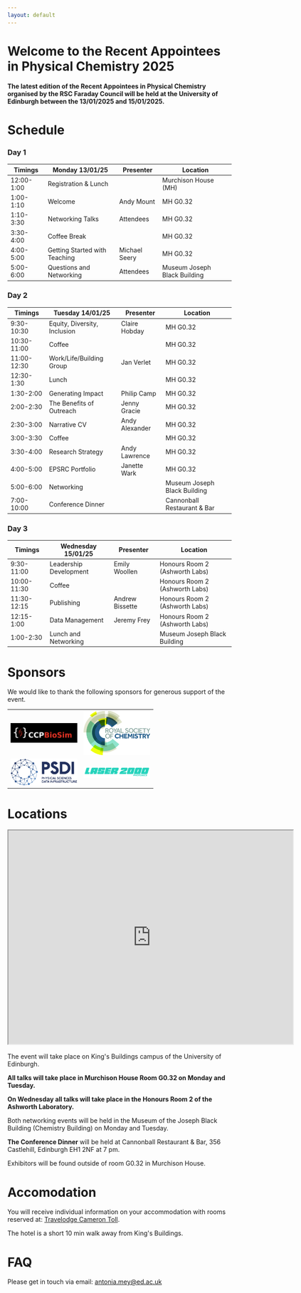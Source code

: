 ```yaml
---
layout: default
---
```


# Welcome to the Recent Appointees in Physical Chemistry 2025

**The latest edition of the Recent Appointees in Physical Chemistry organised by the RSC Faraday Council will be held at the University of Edinburgh between the 13/01/2025 and 15/01/2025.**

# Schedule

### Day 1

| Timings     | Monday 13/01/25               | Presenter           | Location |
|-------------|-------------------------------|---------------------|----------|
| 12:00-1:00  | Registration & Lunch          |                     |Murchison House (MH) |
| 1:00-1:10   | Welcome                       | Andy Mount          |MH G0.32 |
| 1:10-3:30   | Networking Talks              | Attendees           |MH G0.32 |
| 3:30-4:00   | Coffee Break                  |                     |MH G0.32 |
| 4:00-5:00   | Getting Started with Teaching | Michael Seery       |MH G0.32 |
| 5:00-6:00   | Questions and Networking      | Attendees           |Museum Joseph Black Building |

### Day 2

| Timings     | Tuesday 14/01/25              | Presenter           | Location |
|-------------|-------------------------------|---------------------|---------|
| 9:30-10:30  | Equity, Diversity, Inclusion  | Claire Hobday       |MH G0.32 |
| 10:30-11:00 | Coffee                        |                     |MH G0.32 |
| 11:00-12:30 | Work/Life/Building Group      | Jan Verlet          |MH G0.32 |
| 12:30-1:30  | Lunch                         |                     |MH G0.32 |
| 1:30-2:00   | Generating Impact             | Philip Camp         |MH G0.32 |
| 2:00-2:30   | The Benefits of Outreach      | Jenny Gracie        |MH G0.32 |
| 2:30-3:00   | Narrative CV                  | Andy Alexander      |MH G0.32 |
| 3:00-3:30   | Coffee                        |                     |MH G0.32 |
| 3:30-4:00   | Research Strategy             | Andy Lawrence       |MH G0.32 |
| 4:00-5:00   | EPSRC Portfolio               | Janette Wark        |MH G0.32 |
| 5:00-6:00   | Networking                    |                     |Museum Joseph Black Building |
| 7:00-10:00  | Conference Dinner             |                     |Cannonball Restaurant & Bar |

### Day 3

| Timings     | Wednesday 15/01/25            | Presenter           | Location  |
|-------------|-------------------------------|---------------------|-----------|
| 9:30-11:00  | Leadership Development         | Emily Woollen       | Honours Room 2 (Ashworth Labs) |
| 10:00-11:30 | Coffee                        |                     | Honours Room 2 (Ashworth Labs) |
| 11:30-12:15 | Publishing                    | Andrew Bissette     | Honours Room 2 (Ashworth Labs) |
| 12:15-1:00  | Data Management               | Jeremy Frey         | Honours Room 2 (Ashworth Labs) |
| 1:00-2:30   | Lunch and Networking          |                     |Museum Joseph Black Building    |

# Sponsors

We would like to thank the following sponsors for generous support of the event.



<table>
  <tr>
    <td><img src="images/CCPBioSim.jpg" alt="CCPBioSim" style="width:150px;"></td>
    <td><img src="images/RSC-logo.jpg" alt="RSC Logo" style="width:150px;"></td>
  </tr>
  <tr>
    <td><img src="images/PSDI.jpg" alt="PSDI Logo" style="width:150px;"></td>
    <td><img src="images/laser-2000-photonics-logo-454x80.png" alt="Laser 2000 Photonics Logo" style="width:150px;"></td>
  </tr>
</table>



# Locations
<iframe src="https://www.google.com/maps/d/u/0/embed?mid=1vnSG7xqroUbpY6NA1B-QGZF45vEA-fs&ehbc=2E312F&noprof=1" width="640" height="480"></iframe>


The event will take place on King's Buildings campus of the University of Edinburgh. 

**All talks will take place in Murchison House Room G0.32 on Monday and Tuesday.**

**On Wednesday all talks will take place in the Honours Room 2 of the Ashworth Laboratory.**

Both networking events will be held in the Museum of the Joseph Black Building (Chemistry Building) on Monday and Tuesday. 

**The Conference Dinner** will be held at Cannonball Restaurant & Bar, 356 Castlehill, Edinburgh EH1 2NF at 7 pm. 

Exhibitors will be found outside of room G0.32 in Murchison House. 


# Accomodation
You will receive individual information on your accommodation with rooms reserved at:
[Travelodge Cameron Toll](https://www.travelodge.co.uk/hotels/418/Edinburgh-Cameron-Toll-hotel).

The hotel is a short 10 min walk away from King's Buildings. 

# FAQ
Please get in touch via email: antonia.mey@ed.ac.uk